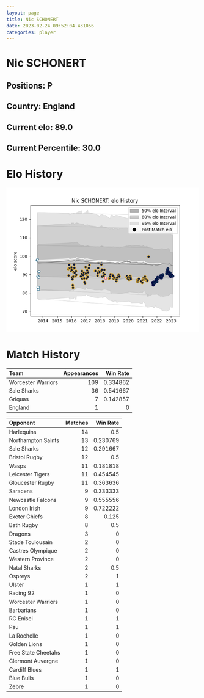 ```yaml
---  
layout: page  
title: Nic SCHONERT  
date: 2023-02-24 09:52:04.431056  
categories: player  
---
```

# Nic SCHONERT

## Positions: P

## Country: England

## Current elo: 89.0

## Current Percentile: 30.0

# Elo History


![elo history](history_NicSCHONERT.png)
# Match History


| Team               |   Appearances |   Win Rate |
|:-------------------|--------------:|-----------:|
| Worcester Warriors |           109 |   0.334862 |
| Sale Sharks        |            36 |   0.541667 |
| Griquas            |             7 |   0.142857 |
| England            |             1 |   0        |

| Opponent            |   Matches |   Win Rate |
|:--------------------|----------:|-----------:|
| Harlequins          |        14 |   0.5      |
| Northampton Saints  |        13 |   0.230769 |
| Sale Sharks         |        12 |   0.291667 |
| Bristol Rugby       |        12 |   0.5      |
| Wasps               |        11 |   0.181818 |
| Leicester Tigers    |        11 |   0.454545 |
| Gloucester Rugby    |        11 |   0.363636 |
| Saracens            |         9 |   0.333333 |
| Newcastle Falcons   |         9 |   0.555556 |
| London Irish        |         9 |   0.722222 |
| Exeter Chiefs       |         8 |   0.125    |
| Bath Rugby          |         8 |   0.5      |
| Dragons             |         3 |   0        |
| Stade Toulousain    |         2 |   0        |
| Castres Olympique   |         2 |   0        |
| Western Province    |         2 |   0        |
| Natal Sharks        |         2 |   0.5      |
| Ospreys             |         2 |   1        |
| Ulster              |         1 |   1        |
| Racing 92           |         1 |   0        |
| Worcester Warriors  |         1 |   0        |
| Barbarians          |         1 |   0        |
| RC Enisei           |         1 |   1        |
| Pau                 |         1 |   1        |
| La Rochelle         |         1 |   0        |
| Golden Lions        |         1 |   0        |
| Free State Cheetahs |         1 |   0        |
| Clermont Auvergne   |         1 |   0        |
| Cardiff Blues       |         1 |   1        |
| Blue Bulls          |         1 |   0        |
| Zebre               |         1 |   0        |